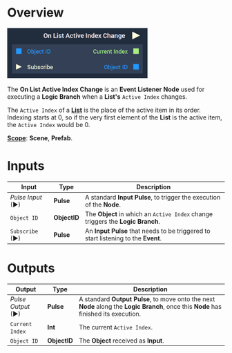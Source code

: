 # Overview

![The On List Active Index Change Node.](../../../.gitbook/assets/onlistactiveindexchange.png)

The **On List Active Index Change** is an **Event Listener** **Node** used for executing a **Logic Branch** when a **List's** `Active Index` changes.

The `Active Index` of a [**List**](../../../objects-and-types/scene2d-objects/gui/list.md) is the place of the active item in its order. Indexing starts at 0, so if the very first element of the **List** is the active item, the `Active Index` would be 0. 

[**Scope**](../../overview.md#scopes): **Scene**, **Prefab**.


# Inputs

|Input|Type|Description|
|---|---|---|
|*Pulse Input* (►)|**Pulse**|A standard **Input Pulse**, to trigger the execution of the **Node**.|
|`Object ID`|**ObjectID**|The **Object** in which an `Active Index` change triggers the **Logic Branch**.|
| `Subscribe` (►)|**Pulse** | An **Input Pulse** that needs to be triggered to start listening to the **Event**. |


# Outputs

|Output|Type|Description|
|---|---|---|
|*Pulse Output* (►)|**Pulse**|A standard **Output Pulse**, to move onto the next **Node** along the **Logic Branch**, once this **Node** has finished its execution.|
|`Current Index`|**Int**|The current `Active Index`.|
|`Object ID`|**ObjectID**| The **Object** received as **Input**. |


